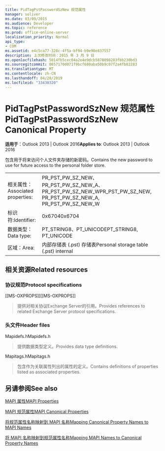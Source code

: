 ```yaml
---
title: PidTagPstPasswordSzNew 规范属性
manager: soliver
ms.date: 03/09/2015
ms.audience: Developer
ms.topic: reference
ms.prod: office-online-server
localization_priority: Normal
api_type:
- COM
ms.assetid: e4c5ca77-328c-4f5a-bf94-b9e90e837557
description: 上次修改时间：2015 年 3 月 9 日
ms.openlocfilehash: 5014fb5cec04a2e4e9dcb5878098283fbb230bd3
ms.sourcegitcommit: 8657170d071f9bcf680aba50b9c07f2a4fb82283
ms.translationtype: MT
ms.contentlocale: zh-CN
ms.lasthandoff: 04/28/2019
ms.locfileid: "33430320"
---
```

# <a name="pidtagpstpasswordsznew-canonical-property"></a><span data-ttu-id="d88fd-103">PidTagPstPasswordSzNew 规范属性</span><span class="sxs-lookup"><span data-stu-id="d88fd-103">PidTagPstPasswordSzNew Canonical Property</span></span>

  
  
<span data-ttu-id="d88fd-104">**适用于**：Outlook 2013 | Outlook 2016</span><span class="sxs-lookup"><span data-stu-id="d88fd-104">**Applies to**: Outlook 2013 | Outlook 2016</span></span> 
  
<span data-ttu-id="d88fd-105">包含用于将来访问个人文件夹存储的新密码。</span><span class="sxs-lookup"><span data-stu-id="d88fd-105">Contains the new password to use for future access to the personal folder store.</span></span>
  
|||
|:-----|:-----|
|<span data-ttu-id="d88fd-106">相关属性：</span><span class="sxs-lookup"><span data-stu-id="d88fd-106">Associated properties:</span></span>  <br/> |<span data-ttu-id="d88fd-107">PR_PST_PW_SZ_NEW、PR_PST_PW_SZ_NEW_A、PR_PST_PW_SZ_NEW_W</span><span class="sxs-lookup"><span data-stu-id="d88fd-107">PR_PST_PW_SZ_NEW, PR_PST_PW_SZ_NEW_A, PR_PST_PW_SZ_NEW_W</span></span>  <br/> |
|<span data-ttu-id="d88fd-108">标识符:</span><span class="sxs-lookup"><span data-stu-id="d88fd-108">Identifier:</span></span>  <br/> |<span data-ttu-id="d88fd-109">0x6704</span><span class="sxs-lookup"><span data-stu-id="d88fd-109">0x6704</span></span>  <br/> |
|<span data-ttu-id="d88fd-110">数据类型：</span><span class="sxs-lookup"><span data-stu-id="d88fd-110">Data type:</span></span>  <br/> |<span data-ttu-id="d88fd-111">PT_STRING8、PT_UNICODE</span><span class="sxs-lookup"><span data-stu-id="d88fd-111">PT_STRING8, PT_UNICODE</span></span>  <br/> |
|<span data-ttu-id="d88fd-112">区域：</span><span class="sxs-lookup"><span data-stu-id="d88fd-112">Area:</span></span>  <br/> |<span data-ttu-id="d88fd-113">内部存储表 (.pst) 存储表</span><span class="sxs-lookup"><span data-stu-id="d88fd-113">Personal storage table (.pst) internal</span></span>  <br/> |
   
## <a name="related-resources"></a><span data-ttu-id="d88fd-114">相关资源</span><span class="sxs-lookup"><span data-stu-id="d88fd-114">Related resources</span></span>

### <a name="protocol-specifications"></a><span data-ttu-id="d88fd-115">协议规范</span><span class="sxs-lookup"><span data-stu-id="d88fd-115">Protocol specifications</span></span>

<span data-ttu-id="d88fd-116">[[MS-OXPROPS]]</span><span class="sxs-lookup"><span data-stu-id="d88fd-116">[[MS-OXPROPS]]</span></span> 
  
> <span data-ttu-id="d88fd-117">提供对相关协议Exchange Server的引用。</span><span class="sxs-lookup"><span data-stu-id="d88fd-117">Provides references to related Exchange Server protocol specifications.</span></span>
    
### <a name="header-files"></a><span data-ttu-id="d88fd-118">头文件</span><span class="sxs-lookup"><span data-stu-id="d88fd-118">Header files</span></span>

<span data-ttu-id="d88fd-119">Mapidefs.h</span><span class="sxs-lookup"><span data-stu-id="d88fd-119">Mapidefs.h</span></span>
  
> <span data-ttu-id="d88fd-120">提供数据类型定义。</span><span class="sxs-lookup"><span data-stu-id="d88fd-120">Provides data type definitions.</span></span>
    
<span data-ttu-id="d88fd-121">Mapitags.h</span><span class="sxs-lookup"><span data-stu-id="d88fd-121">Mapitags.h</span></span>
  
> <span data-ttu-id="d88fd-122">包含作为关联属性列出的属性的定义。</span><span class="sxs-lookup"><span data-stu-id="d88fd-122">Contains definitions of properties listed as associated properties.</span></span>
    
## <a name="see-also"></a><span data-ttu-id="d88fd-123">另请参阅</span><span class="sxs-lookup"><span data-stu-id="d88fd-123">See also</span></span>



[<span data-ttu-id="d88fd-124">MAPI 属性</span><span class="sxs-lookup"><span data-stu-id="d88fd-124">MAPI Properties</span></span>](mapi-properties.md)
  
[<span data-ttu-id="d88fd-125">MAPI 规范属性</span><span class="sxs-lookup"><span data-stu-id="d88fd-125">MAPI Canonical Properties</span></span>](mapi-canonical-properties.md)
  
[<span data-ttu-id="d88fd-126">将规范属性名称映射到 MAPI 名称</span><span class="sxs-lookup"><span data-stu-id="d88fd-126">Mapping Canonical Property Names to MAPI Names</span></span>](mapping-canonical-property-names-to-mapi-names.md)
  
[<span data-ttu-id="d88fd-127">将 MAPI 名称映射到规范属性名称</span><span class="sxs-lookup"><span data-stu-id="d88fd-127">Mapping MAPI Names to Canonical Property Names</span></span>](mapping-mapi-names-to-canonical-property-names.md)

